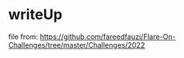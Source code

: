# writeUp

file from: https://github.com/fareedfauzi/Flare-On-Challenges/tree/master/Challenges/2022


